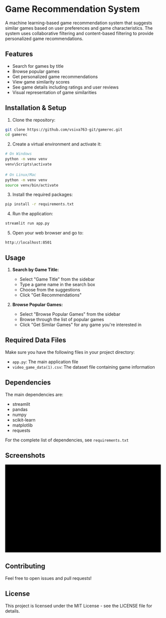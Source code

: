 # Game Recommendation System

A machine learning-based game recommendation system that suggests similar games based on user preferences and game characteristics. The system uses collaborative filtering and content-based filtering to provide personalized game recommendations.

## Features

- Search for games by title
- Browse popular games
- Get personalized game recommendations
- View game similarity scores
- See game details including ratings and user reviews
- Visual representation of game similarities

## Installation & Setup

1. Clone the repository:
```bash
git clone https://github.com/vsiva763-git/gamerec.git
cd gamerec
```

2. Create a virtual environment and activate it:
```bash
# On Windows
python -m venv venv
venv\Scripts\activate

# On Linux/Mac
python -m venv venv
source venv/bin/activate
```

3. Install the required packages:
```bash
pip install -r requirements.txt
```

4. Run the application:
```bash
streamlit run app.py
```

5. Open your web browser and go to:
```
http://localhost:8501
```

## Usage

1. **Search by Game Title:**
   - Select "Game Title" from the sidebar
   - Type a game name in the search box
   - Choose from the suggestions
   - Click "Get Recommendations"

2. **Browse Popular Games:**
   - Select "Browse Popular Games" from the sidebar
   - Browse through the list of popular games
   - Click "Get Similar Games" for any game you're interested in

## Required Data Files

Make sure you have the following files in your project directory:
- `app.py`: The main application file
- `video_game_data(1).csv`: The dataset file containing game information

## Dependencies

The main dependencies are:
- streamlit
- pandas
- numpy
- scikit-learn
- matplotlib
- requests

For the complete list of dependencies, see `requirements.txt`

## Screenshots

![Game Search Interface](game_recommendation_20250521_090405.png)

## Contributing

Feel free to open issues and pull requests!

## License

This project is licensed under the MIT License - see the LICENSE file for details.
